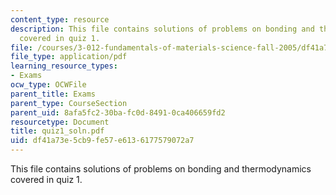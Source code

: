 ```yaml
---
content_type: resource
description: This file contains solutions of problems on bonding and thermodynamics
  covered in quiz 1.
file: /courses/3-012-fundamentals-of-materials-science-fall-2005/df41a73e5cb9fe57e6136177579072a7_quiz1_soln.pdf
file_type: application/pdf
learning_resource_types:
- Exams
ocw_type: OCWFile
parent_title: Exams
parent_type: CourseSection
parent_uid: 8afa5fc2-30ba-fc0d-8491-0ca406659fd2
resourcetype: Document
title: quiz1_soln.pdf
uid: df41a73e-5cb9-fe57-e613-6177579072a7
---
```

This file contains solutions of problems on bonding and thermodynamics covered in quiz 1.

